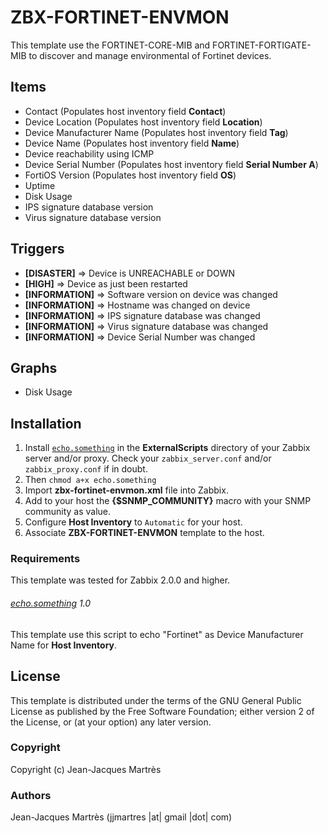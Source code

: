 ZBX-FORTINET-ENVMON
===================

This template use the FORTINET-CORE-MIB and FORTINET-FORTIGATE-MIB to discover and manage environmental of Fortinet devices.

Items
-----

  * Contact (Populates host inventory field **Contact**)
  * Device Location (Populates host inventory field **Location**)
  * Device Manufacturer Name (Populates host inventory field **Tag**)
  * Device Name (Populates host inventory field **Name**)
  * Device reachability using ICMP
  * Device Serial Number (Populates host inventory field **Serial Number A**)
  * FortiOS Version (Populates host inventory field **OS**)
  * Uptime
  * Disk Usage
  * IPS signature database version
  * Virus signature database version

Triggers
--------

  * **[DISASTER]** => Device is UNREACHABLE or DOWN
  * **[HIGH]** => Device as just been restarted
  * **[INFORMATION]** => Software version on device was changed
  * **[INFORMATION]** => Hostname was changed on device
  * **[INFORMATION]** => IPS signature database was changed
  * **[INFORMATION]** => Virus signature database was changed
  * **[INFORMATION]** => Device Serial Number was changed

Graphs
------

  * Disk Usage

Installation
------------

1. Install [`echo.something`](https://github.com/jjmartres/Zabbix/tree/master/zbx-scripts/echo.something) in the **ExternalScripts** directory of your Zabbix server and/or proxy. Check your `zabbix_server.conf` and/or `zabbix_proxy.conf` if in doubt.
2. Then `chmod a+x echo.something`
3. Import **zbx-fortinet-envmon.xml** file into Zabbix.
4. Add to your host the **{$SNMP_COMMUNITY}** macro with your SNMP community as value.
5. Configure **Host Inventory** to `Automatic` for your host.
6. Associate **ZBX-FORTINET-ENVMON** template to the host.
 
### Requirements

This template was tested for Zabbix 2.0.0 and higher.

###### [echo.something](https://github.com/jjmartres/Zabbix/tree/master/zbx-scripts/echo.something) 1.0

This template use this script to echo "Fortinet" as Device Manufacturer Name for **Host Inventory**.

License
-------

This template is distributed under the terms of the GNU General Public License as published by the Free Software Foundation; either version 2 of the  License, or (at your option) any later version.

### Copyright

  Copyright (c) Jean-Jacques Martrès

### Authors
  
  Jean-Jacques Martrès
  (jjmartres |at| gmail |dot| com)
